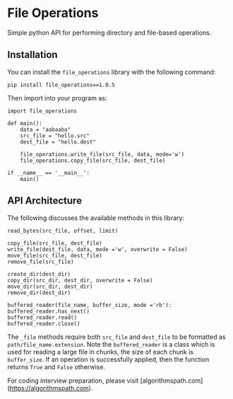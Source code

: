 # File Operations

Simple python API for performing directory and file-based operations.

## Installation

You can install the `file_operations` library with the following command:

    pip install file_operations==1.0.5

Then import into your program as:

    import file_operations

    def main():
        data = "aabaaba"
        src_file = "hello.src"
        dest_file = "hello.dest"

        file_operations.write_file(src_file, data, mode='w')
        file_operations.copy_file(src_file, dest_file)

    if __name__ == '__main__':
        main()


## API Architecture

The following discusses the available methods in this library:

    read_bytes(src_file, offset, limit)

    copy_file(src_file, dest_file)
    write_file(dest_file, data, mode ='w', overwrite = False)
    move_file(src_file, dest_file)
    remove_file(src_file)

    create_dir(dest_dir)
    copy_dir(src_dir, dest_dir, overwrite = False)
    move_dir(src_dir, dest_dir)
    remove_dir(dest_dir)

    buffered_reader(file_name, buffer_size, mode ='rb'):
    buffered_reader.has_next()
    buffered_reader.read()
    buffered_reader.close()

The `_file` methods require both `src_file` and `dest_file` to be formatted as `path/file_name.extension`.
Note the `buffered_reader` is a class which is used for reading a large file in chunks, the size of each chunk is `buffer_size`.
If an operation is successfully applied, then the function returns `True` and `False` otherwise.

For coding interview preparation, please visit [algorithmspath.com] (https://algorithmspath.com).
